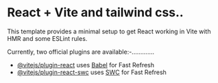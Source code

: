 # React + Vite  and tailwind css..

This template provides a minimal setup to get React working in Vite with HMR and some ESLint rules.

Currently, two official plugins are available:-.............

- [@vitejs/plugin-react](https://github.com/vitejs/vite-plugin-react/blob/main/packages/plugin-react/README.md) uses [Babel](https://babeljs.io/) for Fast Refresh
- [@vitejs/plugin-react-swc](https://github.com/vitejs/vite-plugin-react-swc) uses [SWC](https://swc.rs/) for Fast Refresh
